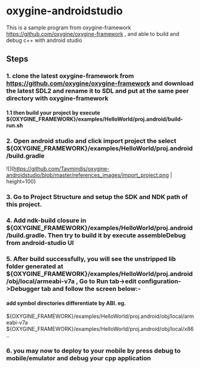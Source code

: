 # oxygine-androidstudio
This is a sample program from oxygine-framework https://github.com/oxygine/oxygine-framework , and able to build and debug c++ with android studio

## Steps
### 1. clone the latest oxygine-framework from https://github.com/oxygine/oxygine-framework and download the latest SDL2 and rename it to SDL and put at the same peer directory with oxygine-framework
#### 1.1 then build your project by execute ${OXYGINE_FRAMEWORK}/examples/HelloWorld/proj.android/build-run.sh



### 2. Open android studio and click import project the select ${OXYGINE_FRAMEWORK}/examples/HelloWorld/proj.android/build.gradle
![](https://github.com/Taymindis/oxygine-androidstudio/blob/master/references_images/import_project.png | height=100)



### 3. Go to Project Structure and setup the SDK and NDK path of this project.




### 4. Add ndk-build closure in ${OXYGINE_FRAMEWORK}/examples/HelloWorld/proj.android/build.gradle. Then try to build it by execute assembleDebug from android-studio UI






### 5. After build successfully, you will see the unstripped lib folder generated at ${OXYGINE_FRAMEWORK}/examples/HelloWorld/proj.android/obj/local/armeabi-v7a , Go to Run tab->edit configuration->Debugger tab and follow the screen below:-



#### add symbol directories differentiate by ABI. eg. 
${OXYGINE_FRAMEWORK}/examples/HelloWorld/proj.android/obj/local/armeabi-v7a
${OXYGINE_FRAMEWORK}/examples/HelloWorld/proj.android/obj/local/x86
..


### 6. you may now to deploy to your mobile by press debug to mobile/emulator and debug your cpp application

